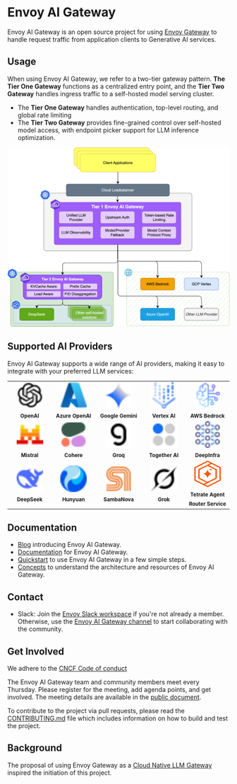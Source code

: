 # Envoy AI Gateway

Envoy AI Gateway is an open source project for using [Envoy Gateway](https://github.com/envoyproxy/gateway) to handle request traffic from application clients to Generative AI services.

## Usage

When using Envoy AI Gateway, we refer to a two-tier gateway pattern. **The Tier One Gateway** functions as a centralized entry point, and the **Tier Two Gateway** handles ingress traffic to a self-hosted model serving cluster.

- The **Tier One Gateway** handles authentication, top-level routing, and global rate limiting
- The **Tier Two Gateway** provides fine-grained control over self-hosted model access, with endpoint picker support for LLM inference optimization.

![](site/blog/images/aigw-ref.drawio.png)

## Supported AI Providers

Envoy AI Gateway supports a wide range of AI providers, making it easy to integrate with your preferred LLM services:

<div align="center">
  <table>
    <tr>
      <td align="center" width="120">
        <img src="site/static/img/providers/openai.svg" width="60" height="60" alt="OpenAI"/>
        <br><sub><b>OpenAI</b></sub>
      </td>
      <td align="center" width="120">
        <img src="site/static/img/providers/azure-openai.svg" width="60" height="60" alt="Azure OpenAI"/>
        <br><sub><b>Azure OpenAI</b></sub>
      </td>
      <td align="center" width="120">
        <img src="site/static/img/providers/google-gemini.svg" width="60" height="60" alt="Google Gemini"/>
        <br><sub><b>Google Gemini</b></sub>
      </td>
      <td align="center" width="120">
        <img src="site/static/img/providers/vertex-ai.svg" width="60" height="60" alt="Vertex AI"/>
        <br><sub><b>Vertex AI</b></sub>
      </td>
      <td align="center" width="120">
        <img src="site/static/img/providers/aws-bedrock.svg" width="60" height="60" alt="AWS Bedrock"/>
        <br><sub><b>AWS Bedrock</b></sub>
      </td>
    </tr>
    <tr>
      <td align="center" width="120">
        <img src="site/static/img/providers/mistral.svg" width="60" height="60" alt="Mistral"/>
        <br><sub><b>Mistral</b></sub>
      </td>
      <td align="center" width="120">
        <img src="site/static/img/providers/cohere.svg" width="60" height="60" alt="Cohere"/>
        <br><sub><b>Cohere</b></sub>
      </td>
      <td align="center" width="120">
        <img src="site/static/img/providers/groq.svg" width="60" height="60" alt="Groq"/>
        <br><sub><b>Groq</b></sub>
      </td>
      <td align="center" width="120">
        <img src="site/static/img/providers/together-ai.svg" width="60" height="60" alt="Together AI"/>
        <br><sub><b>Together AI</b></sub>
      </td>
      <td align="center" width="120">
        <img src="site/static/img/providers/deepinfra.svg" width="60" height="60" alt="DeepInfra"/>
        <br><sub><b>DeepInfra</b></sub>
      </td>
    </tr>
    <tr>
      <td align="center" width="120">
        <img src="site/static/img/providers/deepseek.svg" width="60" height="60" alt="DeepSeek"/>
        <br><sub><b>DeepSeek</b></sub>
      </td>
      <td align="center" width="120">
        <img src="site/static/img/providers/hunyuan.svg" width="60" height="60" alt="Hunyuan"/>
        <br><sub><b>Hunyuan</b></sub>
      </td>
      <td align="center" width="120">
        <img src="site/static/img/providers/sambanova.svg" width="60" height="60" alt="SambaNova"/>
        <br><sub><b>SambaNova</b></sub>
      </td>
      <td align="center" width="120">
        <img src="site/static/img/providers/grok.svg" width="60" height="60" alt="Grok"/>
        <br><sub><b>Grok</b></sub>
      </td>
      <td align="center" width="120">
        <img src="site/static/img/providers/tars.svg" width="60" height="60" alt="Tetrate Agent Router Service"/>
        <br><sub><b>Tetrate Agent Router Service</b></sub>
      </td>
    </tr>
  </table>
</div>

## Documentation

- [Blog](https://aigateway.envoyproxy.io/blog) introducing Envoy AI Gateway.
- [Documentation](https://aigateway.envoyproxy.io/docs) for Envoy AI Gateway.
- [Quickstart](https://aigateway.envoyproxy.io/docs/getting-started/) to use Envoy AI Gateway in a few simple steps.
- [Concepts](https://aigateway.envoyproxy.io/docs/concepts/) to understand the architecture and resources of Envoy AI Gateway.

## Contact

- Slack: Join the [Envoy Slack workspace][] if you're not already a member. Otherwise, use the
  [Envoy AI Gateway channel][] to start collaborating with the community.

## Get Involved

We adhere to the [CNCF Code of conduct][Code of conduct]

The Envoy AI Gateway team and community members meet every Thursday.
Please register for the meeting, add agenda points, and get involved. The
meeting details are available in the [public document][meeting].

To contribute to the project via pull requests, please read the [CONTRIBUTING.md](CONTRIBUTING.md) file
which includes information on how to build and test the project.

## Background

The proposal of using Envoy Gateway as a [Cloud Native LLM Gateway][Cloud Native LLM Gateway] inspired the initiation of this project.

[meeting]: https://docs.google.com/document/d/10e1sfsF-3G3Du5nBHGmLjXw5GVMqqCvFDqp_O65B0_w/edit?tab=t.0
[Envoy Slack workspace]: https://communityinviter.com/apps/envoyproxy/envoy
[Envoy AI Gateway channel]: https://envoyproxy.slack.com/archives/C07Q4N24VAA
[Code of conduct]: https://github.com/cncf/foundation/blob/main/code-of-conduct.md
[Cloud Native LLM Gateway]: https://docs.google.com/document/d/1FQN_hGhTNeoTgV5Jj16ialzaSiAxC0ozxH1D9ngCVew/edit?tab=t.0#heading=h.uuu99yemq4eo
